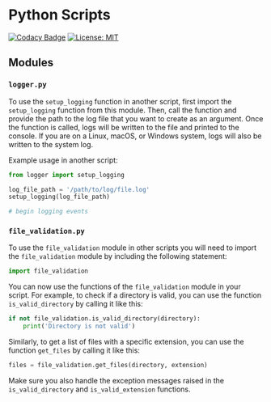 # Python Scripts

[![Codacy Badge](https://app.codacy.com/project/badge/Grade/eebf57d6dea24a9f9db25f7428e88d7b)](https://app.codacy.com/gh/talltechy/Python-Scripts/dashboard?utm_source=gh&utm_medium=referral&utm_content=&utm_campaign=Badge_grade)
[![License: MIT](https://img.shields.io/badge/License-MIT-yellow.svg)](https://opensource.org/licenses/MIT)

## Modules

### `logger.py`

To use the `setup_logging` function in another script, first import the `setup_logging` function from this module. Then, call the function and provide the path to the log file that you want to create as an argument. Once the function is called, logs will be written to the file and printed to the console. If you are on a Linux, macOS, or Windows system, logs will also be written to the system log.

Example usage in another script:

```python
from logger import setup_logging

log_file_path = '/path/to/log/file.log'
setup_logging(log_file_path)

# begin logging events
```

### `file_validation.py`

To use the `file_validation` module in other scripts you will need to import the `file_validation` module by including the following statement:

```python
import file_validation
```

You can now use the functions of the `file_validation` module in your script. For example, to check if a directory is valid, you can use the function `is_valid_directory` by calling it like this:

```python
if not file_validation.is_valid_directory(directory):
    print('Directory is not valid')
```

Similarly, to get a list of files with a specific extension, you can use the function `get_files` by calling it like this:

```python
files = file_validation.get_files(directory, extension)
```

Make sure you also handle the exception messages raised in the `is_valid_directory` and `is_valid_extension` functions.
